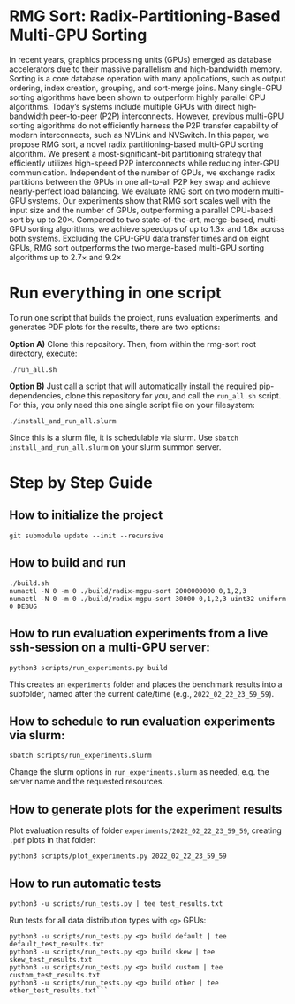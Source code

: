 # RMG Sort: Radix-Partitioning-Based Multi-GPU Sorting

In recent years, graphics processing units (GPUs) emerged as database accelerators due to their massive parallelism and high-bandwidth memory. Sorting is a core database operation with many applications, such as output ordering, index creation, grouping, and sort-merge joins. Many single-GPU sorting algorithms have been shown to outperform highly parallel CPU algorithms. Today’s systems include multiple GPUs with direct high-bandwidth peer-to-peer (P2P) interconnects. However, previous multi-GPU sorting algorithms do not efficiently harness the P2P transfer capability of modern interconnects, such as NVLink and NVSwitch. In this paper, we propose RMG sort, a novel radix partitioning-based multi-GPU sorting algorithm. We present a most-significant-bit
partitioning strategy that efficiently utilizes high-speed P2P interconnects while reducing inter-GPU communication. Independent of the number of GPUs, we exchange radix partitions between the GPUs in one all-to-all P2P key swap and achieve nearly-perfect load balancing. We evaluate RMG sort on two modern multi-GPU systems. Our experiments show that RMG sort scales well with the input size and the number of GPUs, outperforming a parallel CPU-based sort by up to 20×. Compared to two state-of-the-art, merge-based, multi-GPU sorting algorithms, we achieve speedups of up to 1.3× and 1.8× across both systems. Excluding the CPU-GPU data transfer times and on eight GPUs, RMG sort outperforms the two merge-based multi-GPU sorting algorithms up to 2.7× and 9.2×

# Run everything in one script

To run one script that builds the project, runs evaluation experiments, and generates PDF plots for the results, there are two options:

**Option A)** Clone this repository. Then, from within the rmg-sort root directory, execute:
```
./run_all.sh
```

**Option B)** Just call a script that will automatically install the required pip-dependencies, clone this repository for you, and call the `run_all.sh` script. For this, you only need this one single script file on your filesystem:
```
./install_and_run_all.slurm
```
Since this is a slurm file, it is schedulable via slurm. Use `sbatch install_and_run_all.slurm` on your slurm summon server.


# Step by Step Guide

## How to initialize the project
```
git submodule update --init --recursive
```

## How to build and run
```
./build.sh
numactl -N 0 -m 0 ./build/radix-mgpu-sort 2000000000 0,1,2,3
numactl -N 0 -m 0 ./build/radix-mgpu-sort 30000 0,1,2,3 uint32 uniform 0 DEBUG
```

## How to run evaluation experiments from a live ssh-session on a multi-GPU server:
```
python3 scripts/run_experiments.py build
```
This creates an `experiments` folder and places the benchmark results into a subfolder, named after the current date/time (e.g., `2022_02_22_23_59_59`).


## How to schedule to run evaluation experiments via slurm:
```
sbatch scripts/run_experiments.slurm
```
Change the slurm options in ```run_experiments.slurm``` as needed, e.g. the server name and the requested resources.


## How to generate plots for the experiment results

Plot evaluation results of folder ```experiments/2022_02_22_23_59_59```, creating `.pdf` plots in that folder:
```
python3 scripts/plot_experiments.py 2022_02_22_23_59_59
```

## How to run automatic tests
```
python3 -u scripts/run_tests.py | tee test_results.txt
```

Run tests for all data distribution types with ```<g>``` GPUs:
```
python3 -u scripts/run_tests.py <g> build default | tee default_test_results.txt
python3 -u scripts/run_tests.py <g> build skew | tee skew_test_results.txt
python3 -u scripts/run_tests.py <g> build custom | tee custom_test_results.txt
python3 -u scripts/run_tests.py <g> build other | tee other_test_results.txt```
